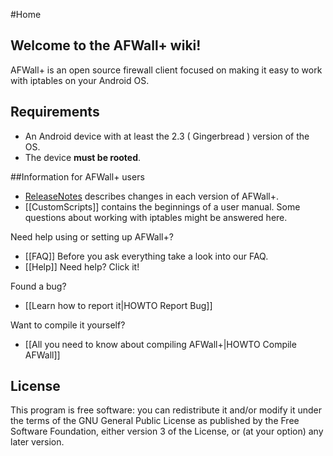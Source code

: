 #Home

## Welcome to the AFWall+ wiki!

AFWall+ is an open source firewall client focused on making it easy to work with iptables on your Android OS.


Requirements
-------------

- An Android device with at least the 2.3 ( Gingerbread ) version of the OS.
- The device **must be rooted**.


##Information for AFWall+ users

* [ReleaseNotes](https://github.com/ukanth/afwall/blob/master/Changelog.md) describes changes in each version of AFWall+.
* [[CustomScripts]] contains the beginnings of a user manual. Some questions about working with iptables might be answered here.


Need help using or setting up AFWall+?
* [[FAQ]] Before you ask everything take a look into our FAQ.
* [[Help]] Need help? Click it!

Found a bug?
* [[Learn how to report it|HOWTO Report Bug]]

Want to compile it yourself?
* [[All you need to know about compiling AFWall+|HOWTO Compile AFWall]]


License
-------------

This program is free software: you can redistribute it and/or modify it under the terms of the GNU General Public License as published by the Free Software Foundation, either version 3 of the License, or (at your option) any later version.